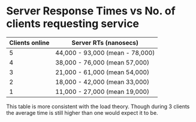 # Server Response Times vs No. of clients requesting service

Clients online | Server RTs (nanosecs)
---------------|---------------
5 | 44,000 - 93,000 (mean - 78,000)
4 | 38,000 - 76,000 (mean 57,000)
3 | 21,000 - 61,000 (mean 54,000)
2 | 18,000 - 42,000 (mean 33,000)
1 | 11,000 - 27,000 (mean 19,000)

This table is more consistent with the load theory. Though during 3 clients the average time is still higher than one would expect it to be.
